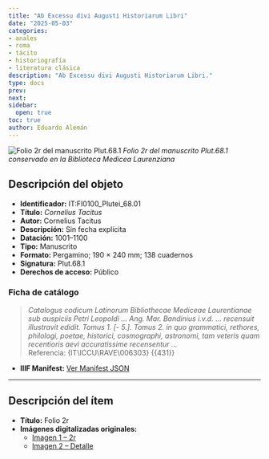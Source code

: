 ```yaml
---
title: "Ab Excessu divi Augusti Historiarum Libri"
date: "2025-05-03"
categories:
- anales
- roma
- tácito
- historiografía
- literatura clásica
description: "Ab Excessu divi Augusti Historiarum Libri."
type: docs
prev: 
next: 
sidebar:
  open: true
toc: true
author: Eduardo Alemán
---
```


![Folio 2r del manuscrito Plut.68.1](images/tacito-plut68-1.webp)
*Folio 2r del manuscrito Plut.68.1 conservado en la Biblioteca Medicea Laurenziana*

## Descripción del objeto

- **Identificador:** IT:FI0100_Plutei_68.01  
- **Título:** *Cornelius Tacitus*  
- **Autor:** Cornelius Tacitus  
- **Descripción:** Sin fecha explícita  
- **Datación:** 1001–1100  
- **Tipo:** Manuscrito  
- **Formato:** Pergamino; 190 × 240 mm; 138 cuadernos  
- **Signatura:** Plut.68.1  
- **Derechos de acceso:** Público  

### Ficha de catálogo

> *Catalogus codicum Latinorum Bibliothecae Mediceae Laurentianae sub auspiciis Petri Leopoldi ... Ang. Mar. Bandinius i.v.d. ... recensuit illustravit edidit. Tomus 1. [- 5.]. Tomus 2. in quo grammatici, rethores, philologi, poetae, historici, cosmographi, astronomi, tam veteris quam recentioris aevi accuratissime recensentur …*  
> Referencia: {IT\ICCU\RAVE\006303} {{431}}

- **IIIF Manifest:** [Ver Manifest JSON](https://tecabml.contentdm.oclc.org/iiif/info/plutei/1334704/manifest.json)

---

## Descripción del ítem

- **Título:** Folio 2r  
- **Imágenes digitalizadas originales:**  
  - [Imagen 1 – 2r](https://tecabml.contentdm.oclc.org/digital/iiif/plutei/1334411/full/full/0/default.jpg)  
  - [Imagen 2 – Detalle](https://tecabml.contentdm.oclc.org/digital/iiif/plutei/1334412/full/full/0/default.jpg)
